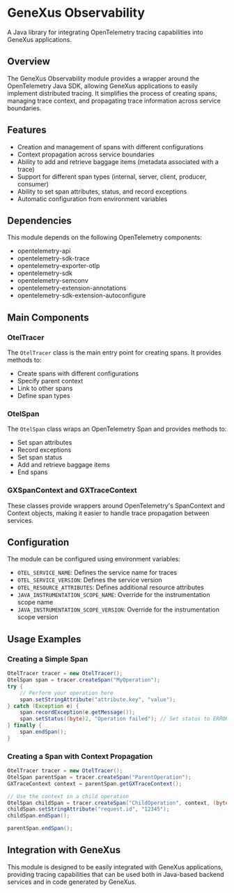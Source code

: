 # GeneXus Observability

A Java library for integrating OpenTelemetry tracing capabilities into GeneXus applications.

## Overview

The GeneXus Observability module provides a wrapper around the OpenTelemetry Java SDK, allowing GeneXus applications to easily implement distributed tracing. It simplifies the process of creating spans, managing trace context, and propagating trace information across service boundaries.

## Features

- Creation and management of spans with different configurations
- Context propagation across service boundaries
- Ability to add and retrieve baggage items (metadata associated with a trace)
- Support for different span types (internal, server, client, producer, consumer)
- Ability to set span attributes, status, and record exceptions
- Automatic configuration from environment variables

## Dependencies

This module depends on the following OpenTelemetry components:

- opentelemetry-api
- opentelemetry-sdk-trace
- opentelemetry-exporter-otlp
- opentelemetry-sdk
- opentelemetry-semconv
- opentelemetry-extension-annotations
- opentelemetry-sdk-extension-autoconfigure

## Main Components

### OtelTracer

The `OtelTracer` class is the main entry point for creating spans. It provides methods to:

- Create spans with different configurations
- Specify parent context
- Link to other spans
- Define span types

### OtelSpan

The `OtelSpan` class wraps an OpenTelemetry Span and provides methods to:

- Set span attributes
- Record exceptions
- Set span status
- Add and retrieve baggage items
- End spans

### GXSpanContext and GXTraceContext

These classes provide wrappers around OpenTelemetry's SpanContext and Context objects, making it easier to handle trace propagation between services.

## Configuration

The module can be configured using environment variables:

- `OTEL_SERVICE_NAME`: Defines the service name for traces
- `OTEL_SERVICE_VERSION`: Defines the service version
- `OTEL_RESOURCE_ATTRIBUTES`: Defines additional resource attributes
- `JAVA_INSTRUMENTATION_SCOPE_NAME`: Override for the instrumentation scope name
- `JAVA_INSTRUMENTATION_SCOPE_VERSION`: Override for the instrumentation scope version

## Usage Examples

### Creating a Simple Span

```java
OtelTracer tracer = new OtelTracer();
OtelSpan span = tracer.createSpan("MyOperation");
try {
    // Perform your operation here
    span.setStringAttribute("attribute.key", "value");
} catch (Exception e) {
    span.recordException(e.getMessage());
    span.setStatus((byte)2, "Operation failed"); // Set status to ERROR
} finally {
    span.endSpan();
}
```

### Creating a Span with Context Propagation

```java
OtelTracer tracer = new OtelTracer();
OtelSpan parentSpan = tracer.createSpan("ParentOperation");
GXTraceContext context = parentSpan.getGXTraceContext();

// Use the context in a child operation
OtelSpan childSpan = tracer.createSpan("ChildOperation", context, (byte)2); // CLIENT span
childSpan.setStringAttribute("request.id", "12345");
childSpan.endSpan();

parentSpan.endSpan();
```

## Integration with GeneXus

This module is designed to be easily integrated with GeneXus applications, providing tracing capabilities that can be used both in Java-based backend services and in code generated by GeneXus.